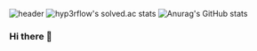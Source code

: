 ![header](https://capsule-render.vercel.app/api?type=slice&color=C06C84&height=300&section=header&text=kalelpark&fontSize=80&animation=fadeIn)
![hyp3rflow's solved.ac stats](https://github-readme-solvedac.hyp3rflow.vercel.app/api/?handle=qkrdnjsrl)
![Anurag's GitHub stats](https://github-readme-stats.vercel.app/api?username=kalelpark&&show_icons=true&theme=Gradient)

### Hi there 👋

<!--
**kalelpark/kalelpark** is a ✨ _special_ ✨ repository because its `README.md` (this file) appears on your GitHub profile.


Here are some ideas to get you started:

- 🔭 I’m currently working on ...
- 🌱 I’m currently learning ...
- 👯 I’m looking to collaborate on ...
- 🤔 I’m looking for help with ...
- 💬 Ask me about ...
- 📫 How to reach me: ...
- 😄 Pronouns: ...
- ⚡ Fun fact: ...
-->


